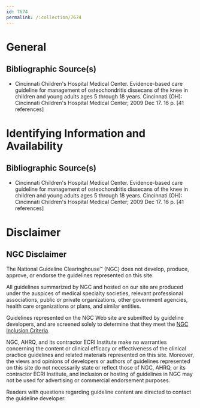 ```yaml
---
id: 7674
permalink: /:collection/7674
---
```


# General

## Bibliographic Source(s)

- Cincinnati Children's Hospital Medical Center. Evidence-based care guideline for management of osteochondritis dissecans of the knee in children and young adults ages 5 through 18 years. Cincinnati (OH): Cincinnati Children's Hospital Medical Center; 2009 Dec 17. 16 p. [41 references]

# Identifying Information and Availability

## Bibliographic Source(s)

- Cincinnati Children's Hospital Medical Center. Evidence-based care guideline for management of osteochondritis dissecans of the knee in children and young adults ages 5 through 18 years. Cincinnati (OH): Cincinnati Children's Hospital Medical Center; 2009 Dec 17. 16 p. [41 references]

# Disclaimer

## NGC Disclaimer

The National Guideline Clearinghouse™ (NGC) does not develop, produce, approve, or endorse the guidelines represented on this site.

All guidelines summarized by NGC and hosted on our site are produced under the auspices of medical specialty societies, relevant professional associations, public or private organizations, other government agencies, health care organizations or plans, and similar entities.

Guidelines represented on the NGC Web site are submitted by guideline developers, and are screened solely to determine that they meet the [NGC Inclusion Criteria](/help-and-about/summaries/inclusion-criteria).

NGC, AHRQ, and its contractor ECRI Institute make no warranties concerning the content or clinical efficacy or effectiveness of the clinical practice guidelines and related materials represented on this site. Moreover, the views and opinions of developers or authors of guidelines represented on this site do not necessarily state or reflect those of NGC, AHRQ, or its contractor ECRI Institute, and inclusion or hosting of guidelines in NGC may not be used for advertising or commercial endorsement purposes.

Readers with questions regarding guideline content are directed to contact the guideline developer.

